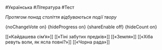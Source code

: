 #Українська #Література #Тест

*Протягом понад століття відбуваються події твору*

{noChangeVote on}
{hideProgress on}
{shareEnable off}
{hideCount on}

[[«Кайдашева сім’я»]]
[[«Тіні забутих предків»]]
[[«Земля»]]
[[«Хіба ревуть воли, як ясла повні?»]]
[[«Чорна рада»]]
